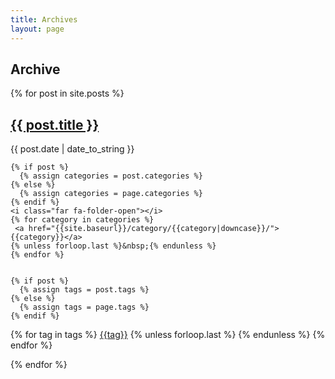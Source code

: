 ```yaml
---
title: Archives
layout: page
---
```

<h2>Archive</h2>

  {% for post in site.posts %}
  <article>
    <h2>
      <a href="{{ post.url }}">
        {{ post.title }}
      </a>
    </h2>
    <span class="post-date"><i class="fas fa-calendar-alt"></i> {{ post.date | date_to_string }}



    {% if post %}
      {% assign categories = post.categories %}
    {% else %}
      {% assign categories = page.categories %}
    {% endif %}
    <i class="far fa-folder-open"></i>
    {% for category in categories %}
     <a href="{{site.baseurl}}/category/{{category|downcase}}/">{{category}}</a>
    {% unless forloop.last %}&nbsp;{% endunless %}
    {% endfor %}


    {% if post %}
      {% assign tags = post.tags %}
    {% else %}
      {% assign tags = page.tags %}
    {% endif %}
  <i class="fas fa-tags"></i>
  {% for tag in tags %}
  <a href="{{site.baseurl}}/tags/#{{tag|slugize}}">{{tag}}</a>
    {% unless forloop.last %}&nbsp;{% endunless %}
    {% endfor %}

  </span>

{% endfor %}
